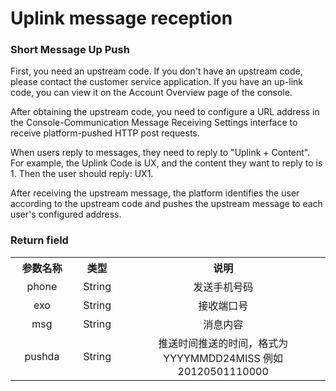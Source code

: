 # Uplink message reception

### Short Message Up Push

First, you need an upstream code. If you don't have an upstream code, please contact the customer service application. If you have an up-link code, you can view it on the Account Overview page of the console.

After obtaining the upstream code, you need to configure a URL address in the Console-Communication Message Receiving Settings interface to receive platform-pushed HTTP post requests.

When users reply to messages, they need to reply to "Uplink + Content". For example, the Uplink Code is UX, and the content they want to reply to is 1. Then the user should reply: UX1.

After receiving the upstream message, the platform identifies the user according to the upstream code and pushes the upstream message to each user's configured address.

### Return field


<table>
<tr><th width="20%">参数名称</th><th width="15%">类型<th>说明</th></tr>

<tr><td><center>phone</center></td><td><center>String</center></td><td><center>发送手机号码</center></td></tr>
<tr><td><center>exo</center></td><td><center>String</center></td><td><center>接收端口号</center></td><tr>
<tr><td><center>msg</center></td><td><center>String</center></td><td><center>消息内容</center></td></tr>
<tr><td><center>pushda</center></td><td><center>String</center></td><td><center>推送时间推送的时间，格式为YYYYMMDD24MISS
例如20120501110000
</center></td></tr>
</table>